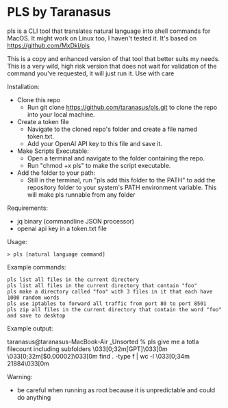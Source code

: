 # PLS by Taranasus

pls is a CLI tool that translates natural language into shell commands for MacOS. It might work on Linux too, I haven't tested it. It's based on https://github.com/MxDkl/pls

This is a copy and enhanced version of that tool that better suits my needs. This is a very wild, high risk version that does not wait for validation of the command you've requested, it will just run it. Use with care

Installation:
- Clone this repo 
  - Run git clone https://github.com/taranasus/pls.git to clone the repo into your local machine.
- Create a token file
  - Navigate to the cloned repo's folder and create a file named token.txt.
  - Add your OpenAI API key to this file and save it.
- Make Scripts Executable:
  - Open a terminal and navigate to the folder containing the repo.
  - Run "chmod +x pls" to make the script executable.
- Add the folder to your path:
  - Still in the terminal, run "pls add this folder to the PATH" to add the repository folder to your system's PATH environment variable. This will make pls runnable from any folder

Requirements:
- jq binary (commandline JSON processor)
- openai api key in a token.txt file

Usage:
```
> pls [natural language command]
```

Example commands:
```
pls list all files in the current directory
pls list all files in the current directory that contain "foo"
pls make a directory called "foo" with 3 files in it that each have 1000 random words
pls use iptables to forward all traffic from port 80 to port 8501
pls zip all files in the current directory that contain the word "foo" and save to desktop
```

Example output:

taranasus@taranasus-MacBook-Air _Unsorted % pls give me a totla filecount including subfolders
\033[0;32m[GPT]\033[0m \033[0;32m[$0.00002]\033[0m find . -type f | wc -l
\033[0;34m   21884\033[0m

Warning:
- be careful when running as root because it is unpredictable and could do anything